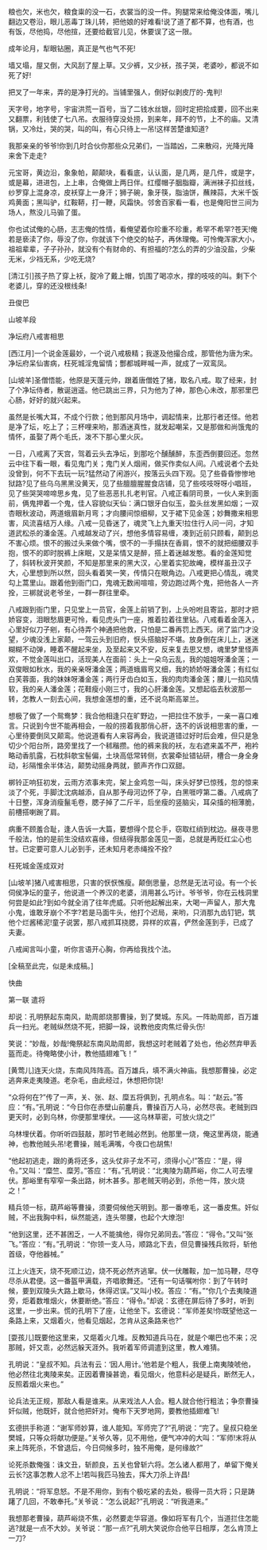 <!-- { "loadSidebar": true } -->
粮也欠，米也欠，粮食粜的没一石，衣裳当的没一件。狗腿常来给俺没体面，嘴儿翻边又卷沿，眼儿恶毒丁珠儿转，把他娘的好难看!说了道了都不算，也有酒，也有饭，尽他捣，尽他揎，还要给截官儿见，休要误了这一限。

成年论月，犁眼钻圈，真正是气也气不死!

墙又塌，屋又倒，大风刮了屋上草。又少裤，又少袄，孩子哭，老婆吵，都说不如死了好!

把叉了一年来，弄的是净打光的。当铺里强人，倒好似剥皮厅的-鬼判!

天字号，地字号，宇宙洪荒一百号，当了二钱水丝银，回时定把拾成要，回不出来又翻票，利钱使了七八吊。衣服待穿没处捞，到来年，拜不的节，上不的庙。又清锅，又冷灶，哭的哭，叫的叫，有心只待上一吊!这样苦楚谁知道?

我那亲亲的爷爷!你到几时合伙你那些众兄弟们，一当踏凶，二来散闷，光降光降来舍下走走?

元宝哥，黄边沿，象象帕，颠颠块，看看底，认认面，是几两，是几件，或是字，或是幕，进进包，上上串，合俺做上两日伴。红缨帽子胭脂瓣，满洲袜子扣丝线，纱罗穿上混身凉，皮袄穿上一身汗；狮子碗，象牙筷，脂油饼，蘸辣蒜，大米千饭鸡黄面；黑叫驴，红鞍鞯，打一鞭，风霜快。邻舍百家看一看，也是俺阳世三间为场人，熬没儿马骟了蛋。

你也试试俺的心肠，志志俺的性情，看俺望着你珍重不珍重，希罕不希罕?苍天!俺若是亵渎了你，辱没了你，你就该下个绝交的帖子，再休理俺。可怜俺浑家大小，祖祖辈辈，子子孙孙，就没有个有财命的、有担福的?怎么的弄的少油没盐，少柴无米，少裆无系，少吃无烧?

[清江引]孩子热了穿上袄，腚冷了戴上帽，饥围了喝凉水，撑的吱吱的叫。剩下个老婆儿，穿的还没根线条!



丑俊巴



山坡羊段

净坛府八戒害相思

[西江月]一个说金莲最妙，一个说八戒极精；我遂及他撮合成，那管他为唐为宋。净坛府呆仙害病，枉死城淫鬼留情；酆都城畔喊一声，就成了一双鸾凤。

[山坡羊]圣僧悟能，他原是天蓬元帅，跟着唐僧姓了猪，取名八戒。取了经来，封了个净坛侍者，散诞逍遥。他已跳出三界，只为他为了神，那色心未改，那邪里巴心肠，好好的就兴起来。

虽然是长嘴大耳，不成个行款；他到那风月场中，调起情来，比那行者还怪。他若是净了坛，吃上了；三杯哩来哟，那酒迷真性，就发起嘲呆，又是那做和尚饿鬼的情怀，虽娶了两个毛氏，泼不下那心里火灰。

一日，八戒离了天宫，驾着云头去净坛，到那吃个醺醺醉，东歪西倒要回还。忽然云中往下看一眼，看见鬼门关；鬼门关人烟闹，做买作卖似人间。八戒说者个去处没曾到，何不下去玩一玩?猛然动了闲游兴，按落云头四下观。见了些昏昏惨惨地狱路?见了些乌乌黑黑没黄天，见了些膻膻腥腥食店铺，见了些吱吱呀呀小唱班，见了些哭哭啼啼思乡鬼，见了些恶恶扎扎老判官。八戒正看阴司景，一伙人来到面前，俩鬼押着一个鬼，佳人容貌似天仙：满口银牙白似玉，盈头丝发黑如烟；一双杏眼秋波动，两道蛾眉新月弯；才向腰间惊细柳，又于裙下见金莲；妙舞撒来相思害，风流喜结万人缘。八戒一见昏迷了，魂灵飞上九重天!拉住行人问一问，才知道武松杀的潘金莲。八戒越发动了兴，想他多情容易缠，凑到近前只顾看，颠到总不害心烦。恨不的搬过头来做个嘴，恨不的一手搨扶在香肩，恨不的就把细腰双手抱，恨不的即时脱裤上床眠，又是呆情又是醉，搭上着迷越发憨。看的金莲知觉了，斜转秋波开笑颜，不知是那里来的黑大汉，心里着实犯故崦，模样虽丑汉子大，心里想到所以然，回头看着笑一笑，传情只在眼角边。八戒更把心情乱，魂灵勾上蒿里山。跟着他到衙门口，鬼魂无数闹喧喧，旁边跑过两个鬼，把他各人一齐拴，三梆就说老爷坐，一群一群往里牵。

八戒跟到衙门里，只见堂上一员官，金莲上前销了到，上头吩咐且寄监，那时才把娇容变，泪眼愁眉更可怜，看见虎头门一座，推着拉着往里钻。八戒看着金莲入，心里好似刀子剜，有心待弄个神通把他救，只怕是二番再罚上西天。闭了监门才没望，少魂没浅上家颠，一驾云头到旧府，恹头搭脑好不堪。放身倒在床儿上，迷迷糊糊不动弹，睡着不醒起来坐，及至起来又不安，反来复去思又想，魂里梦里怪声欢，不觉金莲叫出口，活现美人在面前：头上一朵乌云乱，我的姐姐呀潘金莲；一双俊眼如秋水，我的亲亲呀潘金莲；两道蛾眉弯又细，我的娇娇呀潘金莲；有红似白芙蓉面，我的妹妹呀潘金莲；两行牙齿白如玉，我的肉肉潘金莲；腰儿一掐风情软，我的亲人潘金莲；花鞋瘦小刚三寸，我的心肝潘金莲。又想起临去秋波那一转，怎教人一刻去心间，我想金莲想的重，还不说乌斯高翠兰。

想极了做了一个鸳鸯梦：我合他相逢只在旷野边，一把拉住不放手，一亲一喜口难言。只说到今世不能再相会，一般的捞着我那俏心肝，迭不的诉说相思害的重，一心里待要倒凤又颠鸾。他说道看有人来容再会，我说道错过好时后会难，但只是急切少个阳台所，路旁里找了一个秫稭攒。他的裤来我的袄，左右遮来盖不严，袍衿略动香肌露，石枕斜欹宝髻偏，土块高低常转侧，衣裳牵扯错钻研，槽合一身全身动，衫隔惟余半体沾，颠势动摇身两就，颤声齐作口双甜。

梆铃正响狂初发，云雨方浓事未完，架上金鸡忽一叫，床头好梦已惊残，忽的惊来淡了个死，手脚沈沈病越添，自从那予母河边怀了孕，白黑啀哼第二番。八戒病了十日整，浑身消瘦鬣毛卷，腮子掉了二斤半，后坐瘦的竖脑尖，耳朵搐的相薄脆，前槽搭喇踠了肩。

病重不顾羞合耻，逢人告诉一大篇，要想得个昆仑手，窃取红绡到枕边。昼夜寻思千般法，怕的是前生没结欢喜缘，但结得我那金莲见一面，总就是再贬红尘心也甘。已定要可意人儿必到手，还未知月老赤绳拴不拴?

枉死城金莲成双对

[山坡羊]猪八戒害相思，只害的恹恹憔瘦。颠倒思量，总然是无法可设。有一个长伺侯净坛的童子，他说道一个养汉的老婆，消用甚么巧计。爷爷爷，你在云栈洞里何尝是如此?到如今就全消了往年虎威。只听他起解出来，大喝一声留人，那大鬼小鬼，谁敢牙崩个不字?若是马面牛头，他打个迟局，来哟，只消那九齿钉钯，筑他个烂酱稀泥!童子说罢，那八戒抓耳挠腮，异样的欢喜，俨然金莲到手，已成了夫妻。

八戒闻言叫小童，听你言语开心胸，你再给我找个法。

[全稿至此完，似是未成稿。]



快曲



第一联  遣将

却说：孔明祭起东南风，助周郎烧那曹操，到了樊城。东风。一阵助周郎，百万雄兵一扫光。老贼纵然烧不死，把脚一跺，说教他皮肉焦烂骨头伤!

笑说：“妙哉，妙哉!俺祭起东南风助周郎，我想这时老贼着了处也，他必然弃甲丢盔而走。待俺略使小计，教他插翅难飞！”

[黄莺儿]连天火烧，东南风阵阵高。百万雄兵，填不满火神庙。我想那曹操，必定逃奔来走夷陵道。老杂毛，由此经过，休想把你饶!

“众将何在?”传了一声，关、张、赵、糜五将俱到，孔明点名。叫：“赵云。”答应：“有。”孔明说：“今日你在赤壁山前鏖兵，曹操百万人马，必然尽丧。老贼到四更天时，必到乌林，你便那里埋伏。——这乌林草密，可放火烧之!”

乌林埋伏着。你听听四鼓敲，那时节老贼必然到。他那里一烧，俺这里再烧，能通神，也教他贼头吊!老曹操，贼毛满嘴，今夜口也胡焦!

“他起初逃走，跟的勇将还多，这头仗非子龙不可，须得小心!”答应：“是，得令。”又叫：“糜竺、糜芳。”答应：“有。”孔明说：“北夷陵为葫芦峪，你二人可去埋伏。那峪里有窄窄一条出路，树木甚多。那老贼天明必到，杀他一阵，放火烧之！”

精兵领一标，葫芦峪等曹操，须要伺候他天明到。那一番嘹毛，这一番皮焦。奸似贼，不出我胸中料，纵然能逃，连头带腰，也起个大燎泡!

“他到这里，还不甚困乏，一人不能擒他，得你兄弟同去。”答应：“得令。”又叫“张飞。”答应：“有。”孔明说：“你领一支人马，顺路北下去，但见曹操残兵败将，斩他首级，夺他器械。”

江上火连天，烧不死顺江边，烧不死必然齐逃窜。伏一伏雕鞍，加一加马鞭，尽夺尽杀从君便。这一番盔甲满载，齐唱歌舞还。“还有一句话嘱咐你：到了午转时候，要到双陵头大路上歇马，休得迟误。”又叫小校。答应：“有。”“你几个去夷陵道旁，炬着数堆烟火，休要断绝。”答应：“得令。”却说：玄德在屏后待了多时，听到这里，一步出来。慌的孔明下了座，让他坐下。玄德说：“军师差矣!你既望他这一条路上来，又烟着火，他看见烟起，怎肯从这条路来也?”

[耍孩儿]既要他这里来，又熰着火几堆。反教知道兵马在，就是个嘲巴也不来；况那贼，奸又乖，必然远躲天涯外。我听着军师调遣到这里，教人难猜。

孔明说：“皇叔不知。兵法有云：‘因人用计。’他若是个粗人，我便上南夷陵唬他，他必然往北夷陵来矣。正因着曹操甚诡，看见烟火，他意料必是疑兵，断然无人，反照着烟火来也。”

论兵法无正规，那敌人看是谁来。从来戏法人人会。粗人就合他行粗法；争奈曹操奸似贼，他既奸，就合他把奸对。俺布下天罗地网，要教他插翅难飞!

玄德拱手称道：“谢军师妙算，谁人能知。军师完了?”孔明说：“完了。皇叔只稳坐樊城，只等众将献功便是。”关爷久等，见不用他，便气冲冲的大叫：“军师!末将从来上阵死杀，不曾退后，今日伺候多时，独不用俺，是何缘故?”

论死杀数俺强：诛文丑，斩颜良，五关也曾斩六将。怎么诸人都用了，单留下俺关云长?这事怎教人忿不上!若叫我匹马独去，挥大刀杀上许昌!

孔明说：“将军息怒。不是不用你，到有个极吃紧的去处，极得一员大将；只是踌躇了几回，不敢奉托。”关爷说：“怎么说起?”孔明说：“听我道来。”

我想那老曹操，葫芦峪烧不焦，必然要走华容道。像如将军有几个，当道拦住怎能逃?就是一点不大妙。关爷说：“那一点?”孔明大笑说你合他平日相厚，怎么肯顶上一刀?

